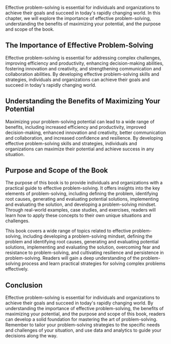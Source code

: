 
Effective problem-solving is essential for individuals and organizations to achieve their goals and succeed in today's rapidly changing world. In this chapter, we will explore the importance of effective problem-solving, understanding the benefits of maximizing your potential, and the purpose and scope of the book.

The Importance of Effective Problem-Solving
-------------------------------------------

Effective problem-solving is essential for addressing complex challenges, improving efficiency and productivity, enhancing decision-making abilities, fostering innovation and creativity, and strengthening communication and collaboration abilities. By developing effective problem-solving skills and strategies, individuals and organizations can achieve their goals and succeed in today's rapidly changing world.

Understanding the Benefits of Maximizing Your Potential
-------------------------------------------------------

Maximizing your problem-solving potential can lead to a wide range of benefits, including increased efficiency and productivity, improved decision-making, enhanced innovation and creativity, better communication and collaboration, and increased confidence and resilience. By developing effective problem-solving skills and strategies, individuals and organizations can maximize their potential and achieve success in any situation.

Purpose and Scope of the Book
-----------------------------

The purpose of this book is to provide individuals and organizations with a practical guide to effective problem-solving. It offers insights into the key elements of problem-solving, including defining the problem, identifying root causes, generating and evaluating potential solutions, implementing and evaluating the solution, and developing a problem-solving mindset. Through real-world examples, case studies, and exercises, readers will learn how to apply these concepts to their own unique situations and challenges.

This book covers a wide range of topics related to effective problem-solving, including developing a problem-solving mindset, defining the problem and identifying root causes, generating and evaluating potential solutions, implementing and evaluating the solution, overcoming fear and resistance to problem-solving, and cultivating resilience and persistence in problem-solving. Readers will gain a deep understanding of the problem-solving process and learn practical strategies for solving complex problems effectively.

Conclusion
----------

Effective problem-solving is essential for individuals and organizations to achieve their goals and succeed in today's rapidly changing world. By understanding the importance of effective problem-solving, the benefits of maximizing your potential, and the purpose and scope of this book, readers can develop a solid foundation for mastering the art of problem-solving. Remember to tailor your problem-solving strategies to the specific needs and challenges of your situation, and use data and analytics to guide your decisions along the way.
